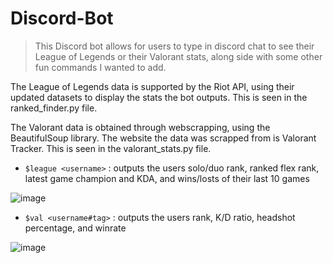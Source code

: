 # Discord-Bot

> This Discord bot allows for users to type in discord chat to see their League of Legends or their Valorant stats, along side with some other fun commands I wanted to add. 

The League of Legends data is supported by the Riot API, using their updated datasets to display the stats the bot outputs. This is seen in the ranked_finder.py file.

The Valorant data is obtained through webscrapping, using the BeautifulSoup library. The website the data was scrapped from is Valorant Tracker. This is seen in the valorant_stats.py file.

- `$league <username>` : outputs the users solo/duo rank, ranked flex rank, latest game champion and KDA, and wins/losts of their last 10 games

![image](https://user-images.githubusercontent.com/105384095/174151656-4be7faa3-5693-4445-9eb0-baf3eb4015dc.png)
- `$val <username#tag>` : outputs the users rank, K/D ratio, headshot percentage, and winrate

![image](https://user-images.githubusercontent.com/105384095/173692561-5305259f-9750-4650-8b2f-11f8c809cbb7.png)
